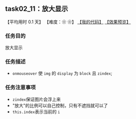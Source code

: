 ## task02_11：放大显示

【平均用时 0.1 天】
【难度：❀ ❀】
[【我的代码】](https://github.com/wangsiyuan233/MyDemo/blob/master/task02/11/task02_11.html)
[【效果预览】](https://wangsiyuan233.cn/MyDemo/task02/11/task02_11.html)

### 任务目的
放大显示

### 任务描述
- `onmouseover` 使 `img` 的 `display` 为 `block` 且 `zindex`;

### 任务注意事项
- `zindex`保证图片会浮上来
- "放大"的比例可以自己控制，只有不遮挡就可以了
- `this.index`表示当前的 `i`









